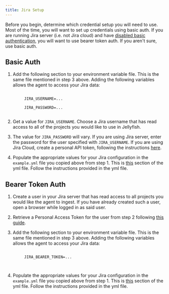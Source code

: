 ```yaml
---
title: Jira Setup
---
```


Before you begin, determine which credential setup you will need to use. Most of the time, you will want to set up credentials using basic auth. If you are running Jira server (i.e. not Jira cloud) and have [disabled basic authentication](https://confluence.atlassian.com/enterprise/disabling-basic-authentication-1044776464.html), you will want to use bearer token auth. If you aren't sure, use basic auth.

## Basic Auth

1. Add the following section to your environment variable file. This is the same file mentioned in step 3 above. Adding the following variables allows the agent to access your Jira data:
    <p class="code-block"><code>
        JIRA_USERNAME=...<br/>
        JIRA_PASSWORD=...
    </code></p>

2. Get a value for `JIRA_USERNAME`. Choose a Jira username that has read access to all of the projects you would like to use in Jellyfish.

3. The value for `JIRA_PASSWORD` will vary. If you are using Jira server, enter the password for the user specified with `JIRA_USERNAME`. If you are using Jira Cloud, create a personal API token, following the instructions [here](https://support.atlassian.com/atlassian-account/docs/manage-api-tokens-for-your-atlassian-account/).

4. Populate the appropriate values for your Jira configuration in the `example.yml` file you copied above from step 1. This is [this](https://github.com/Jellyfish-AI/jf_agent/blob/master/example.yml#L13-L111) section of the yml file. Follow the instructions provided in the yml file.

## Bearer Token Auth

1. Create a user in your Jira server that has read access to all projects you would like the agent to ingest. If you have already created such a user, open a browser while logged in as said user.

2. Retrieve a Personal Access Token for the user from step 2 following [this guide](https://confluence.atlassian.com/enterprise/using-personal-access-tokens-1026032365.html).

3. Add the following section to your environment variable file. This is the same file mentioned in step 3 above. Adding the following variables allows the agent to access your Jira data:
    <p class="code-block"><code>
        JIRA_BEARER_TOKEN=...<br/>
    </code></p>

4. Populate the appropriate values for your Jira configuration in the `example.yml` file you copied above from step 1. This is [this](https://github.com/Jellyfish-AI/jf_agent/blob/master/example.yml#L13-L111) section of the yml file. Follow the instructions provided in the yml file.

